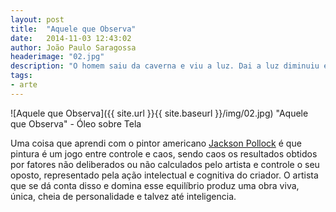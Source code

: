```yaml
---
layout: post
title:  "Aquele que Observa"
date:   2014-11-03 12:43:02
author: João Paulo Saragossa
headerimage: "02.jpg"
description: "O homem saiu da caverna e viu a luz. Dai a luz diminuiu e ele viu o mundo. O homem viu que o mundo era diferente da caverna. O mundo estava estava cheio de coisas que o homem não sabia o que era. O homem viu seu reflexo na água e percebeu que não sabia o que ele era. O homem viu a morte, e a única coisa que descobriu é que ela o aguardava."
tags:
- arte
---
```

![Aquele que Observa]({{ site.url }}{{ site.baseurl }}/img/02.jpg)
"Aquele que Observa" - Óleo sobre Tela

Uma coisa que aprendi com o pintor americano [Jackson Pollock](http://pt.wikipedia.org/wiki/Jackson_Pollock) é que pintura é um jogo entre controle e caos, sendo caos os resultados obtidos por fatores não deliberados ou não calculados pelo artista e controle o seu oposto, representado pela ação intelectual e cognitiva do criador. O artista que se dá conta disso e domina esse equilíbrio produz uma obra viva, única, cheia de personalidade e talvez até inteligencia.